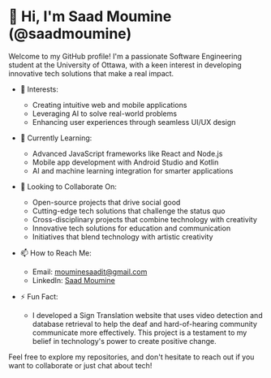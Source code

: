 # 👋 Hi, I'm Saad Moumine (@saadmoumine)

Welcome to my GitHub profile! I'm a passionate Software Engineering student at the University of Ottawa, with a keen interest in developing innovative tech solutions that make a real impact.

- 👀 Interests: 
  - Creating intuitive web and mobile applications
  - Leveraging AI to solve real-world problems
  - Enhancing user experiences through seamless UI/UX design

- 🌱 Currently Learning:
  - Advanced JavaScript frameworks like React and Node.js
  - Mobile app development with Android Studio and Kotlin
  - AI and machine learning integration for smarter applications

- 💞️ Looking to Collaborate On:
  - Open-source projects that drive social good
  - Cutting-edge tech solutions that challenge the status quo
  - Cross-disciplinary projects that combine technology with creativity
  - Innovative tech solutions for education and communication
  - Initiatives that blend technology with artistic creativity

- 📫 How to Reach Me:
  - Email: [mouminesaadit@gmail.com](mailto:mouminesaadit@gmail.com)
  - LinkedIn: [Saad Moumine](https://www.linkedin.com/in/saad-moumine-3bb611275/)
 
- ⚡ Fun Fact:
  - I developed a Sign Translation website that uses video detection and database retrieval to help the deaf and hard-of-hearing community communicate more effectively. This project is a testament to my belief in technology's power to create positive change.

Feel free to explore my repositories, and don't hesitate to reach out if you want to collaborate or just chat about tech!

